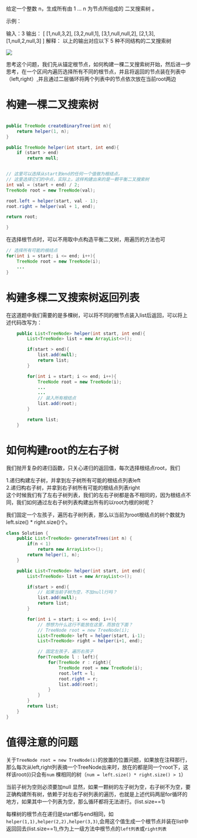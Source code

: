 给定一个整数 n，生成所有由 1 ... n 为节点所组成的 二叉搜索树 。

 

示例：

输入：3
输出：
[
  [1,null,3,2],
  [3,2,null,1],
  [3,1,null,null,2],
  [2,1,3],
  [1,null,2,null,3]
]
解释：
以上的输出对应以下 5 种不同结构的二叉搜索树

![](https://bwtpicturehouse.oss-cn-shanghai.aliyuncs.com/img/20200826164907.png)



思考这个问题，我们先从锚定根节点，如何构建一棵二叉搜索树开始，然后进一步思考，在一个区间内遍历选择所有不同的根节点，并且将返回的节点装在列表中（left,right）,并且通过二层循环将两个列表中的节点依次放在当前root两边

# 构建一棵二叉搜索树

```java

public TreeNode createBinaryTree(int n){
    return helper(1, n);
}

public TreeNode helper(int start, int end){
    if (start > end)
        return null;


// 这里可以选择从start到end的任何一个值做为根结点，
// 这里选择它们的中点，实际上，这样构建出来的是一颗平衡二叉搜索树
int val = (start + end) / 2;
TreeNode root = new TreeNode(val);

root.left = helper(start, val - 1);
root.right = helper(val + 1, end);

return root;

}

```

在选择根节点时，可以不用取中点构造平衡二叉树，用遍历的方法也可

```java
// 选择所有可能的根结点
for(int i = start; i <= end; i++){
    TreeNode root = new TreeNode(i);
    ...
}
```

# 构建多棵二叉搜索树返回列表

在这道题中我们需要的是多棵树，可以将不同的根节点装入list后返回，可以将上述代码改写为：

```java
    public List<TreeNode> helper(int start, int end){
        List<TreeNode> list = new ArrayList<>();        

        if(start > end){
            list.add(null);
            return list;
        }

        for(int i = start; i <= end; i++){
            TreeNode root = new TreeNode(i);
            ...
            ...
            // 装入所有根结点
            list.add(root);
        }

        return list;
    }
```



# 如何构建root的左右子树

我们抛开复杂的递归函数，只关心递归的返回值，每次选择根结点root，我们

1.递归构建左子树，并拿到左子树所有可能的根结点列表left  
        2.递归构右子树，并拿到右子树所有可能的根结点列表right  
        这个时候我们有了左右子树列表，我们的左右子树都是各不相同的，因为根结点不同，我们如何通过左右子树列表构建出所有的以root为根的树呢？  

我们固定一个左孩子，遍历右子树列表，那么以当前为root根结点的树个数就为left.size() * right.size()个。  

```java
class Solution {
    public List<TreeNode> generateTrees(int n) {
        if(n < 1)
            return new ArrayList<>();
        return helper(1, n);
    }

    public List<TreeNode> helper(int start, int end){
        List<TreeNode> list = new ArrayList<>();

        if(start > end){
            // 如果当前子树为空，不加null行吗？
            list.add(null);
            return list;
        }

        for(int i = start; i <= end; i++){
            // 想想为什么这行不能放在这里，而放在下面？
            // TreeNode root = new TreeNode(i);
            List<TreeNode> left = helper(start, i-1);  
            List<TreeNode> right = helper(i+1, end); 

            // 固定左孩子，遍历右孩子
            for(TreeNode l : left){
                for(TreeNode r : right){
                    TreeNode root = new TreeNode(i);
                    root.left = l;
                    root.right = r;
                    list.add(root);
                }
            }
        }
        return list;
    }
}
```

# 值得注意的问题

关于`TreeNode root = new TreeNode(i)`的放置的位置问题，如果放在注释那行，那么每次从left,right列表摘一个TreeNode出来时，放在的都是同一个root下，这样该root(i)只会有```num``` 棵相同的树（```num = left.size() * right.size() > 1```）  

当前子树为空则必须要加null 显然，如果一颗树的左子树为空，右子树不为空，要正确构建所有树，依赖于对左右子树列表的遍历，也就是上述代码两层for循环的地方，如果其中一个列表为空，那么循环都将无法进行。(list.size==1)  

每棵树的根节点在递归是start都与end相同，如```helper(1,1),helper(2,2),helper(3,3)```,会用这个值生成一个根节点并装在list中返回回去(list.size==1),作为上一级方法中根节点的```left列表```或```right列表```

